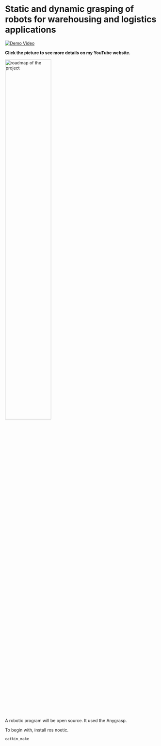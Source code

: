 # Static and dynamic grasping of robots for warehousing and logistics applications


[![Demo Video](https://img.youtube.com/vi/YLpoYdy6rt4/0.jpg)](https://www.youtube.com/watch?v=YLpoYdy6rt4)

**Click the picture to see more details on my YouTube website.**

<img src="roadmap.png" alt="roadmap of the project" width="55%"/>

A robotic program will be open source. It used the Anygrasp. 

To begin with, install ros noetic.

 ```
catkin_make
